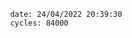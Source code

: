 

                date: 24/04/2022 20:39:30
                cycles: 84000

                         